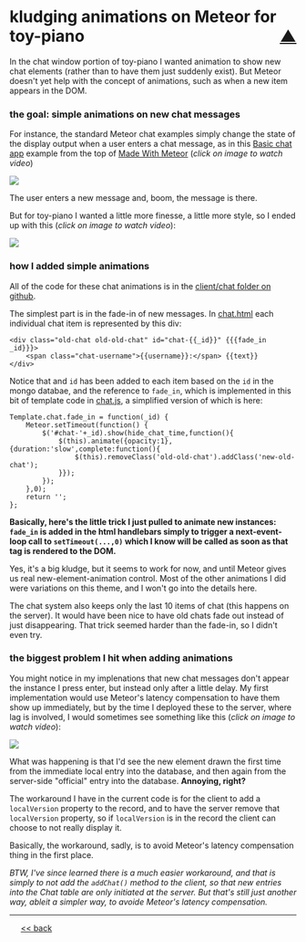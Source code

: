 kludging animations on Meteor for toy-piano <span style="float:right;"> [&#x25B2;](../README.md#interesting-bits)</span>
===============

In the chat window portion of toy-piano I wanted animation to show new chat elements (rather than to have them just suddenly exist). But Meteor doesn't yet help with the concept of animations, such as when a new item appears in the DOM.

### the goal: simple animations on new chat messages

For instance, the standard Meteor chat examples simply change the state of the display output when a user enters a chat message, as in this [Basic chat app](http://brh-chat.meteor.com/) example from the top of [Made With Meteor](http://madewith.meteor.com/) (*click on image to watch video*)

[![](http://img.youtube.com/vi/oub20Iw7hiA/0.jpg)](http://www.youtube.com/watch?v=oub20Iw7hiA)

The user enters a new message and, boom, the message is there.

But for toy-piano I wanted a little more finesse, a little more style, so I ended up with this (*click on image to watch video*):

[![](http://img.youtube.com/vi/iTM4ClNh7_I/0.jpg)](http://www.youtube.com/watch?v=iTM4ClNh7_I)

### how I added simple animations

All of the code for these chat animations is in the [client/chat folder on github](https://github.com/BrentNoorda/toy-piano/tree/master/client/chat).

The simplest part is in the fade-in of new messages. In [chat.html](https://github.com/BrentNoorda/toy-piano/blob/master/client/chat/chat.html) each individual chat item is represented by this div:

    <div class="old-chat old-old-chat" id="chat-{{_id}}" {{{fade_in _id}}}>
        <span class="chat-username">{{username}}:</span> {{text}}
    </div>

Notice that and `id` has been added to each item based on the `id` in the mongo databae, and the reference to `fade_in`, which is implemented in this bit of template code in [chat.js](https://github.com/BrentNoorda/toy-piano/blob/master/client/chat/chat.js), a simplified version of which is here:

    Template.chat.fade_in = function(_id) {
        Meteor.setTimeout(function() {
            $('#chat-'+_id).show(hide_chat_time,function(){
                $(this).animate({opacity:1},{duration:'slow',complete:function(){
                    $(this).removeClass('old-old-chat').addClass('new-old-chat');
                }});
            });
        },0);
        return '';
    };

__Basically, here's the little trick I just pulled to animate new instances: `fade_in` is added in the html handlebars simply to trigger a next-event-loop call to `setTimeout(...,0)` which I know will be called as soon as that tag is rendered to the DOM.__

Yes, it's a big kludge, but it seems to work for now, and until Meteor gives us real new-element-animation control. Most of the other animations I did were variations on this theme, and I won't go into the details here.

The chat system also keeps only the last 10 items of chat (this happens on the server). It would have been nice to have old chats fade out instead of just disappearing. That trick seemed harder than the fade-in, so I didn't even try.

### the biggest problem I hit when adding animations

You might notice in my implenations that new chat messages don't appear the instance I press enter, but instead only after a little delay.  My first implementation would use Meteor's latency compensation to have them show up immediately, but by the time I deployed these to the server, where lag is involved, I would sometimes see something like this (*click on image to watch video*):

[![](http://img.youtube.com/vi/dVADkYakjD8/0.jpg)](http://www.youtube.com/watch?v=dVADkYakjD8)

What was happening is that I'd see the new element drawn the first time from the immediate local entry into the database, and then again from the server-side "official" entry into the database. __Annoying, right?__

The workaround I have in the current code is for the client to add a `localVersion` property to the record, and to have the server remove that `localVersion` property, so if `localVersion` is in the record the client can choose to not really display it.

Basically, the workaround, sadly, is to avoid Meteor's latency compensation thing in the first place.

*BTW, I've since learned there is a much easier workaround, and that is simply to not add the `addChat()` method to the client, so that new entries into the Chat table are only initiated at the server. But that's still just another way, ableit a simpler way, to avoide Meteor's latency compensation.*

------

&nbsp;&nbsp;&nbsp;&nbsp; [&lt;&lt; back](../README.md#interesting-bits)
